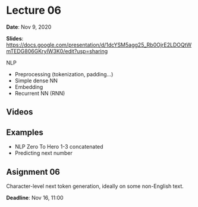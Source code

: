 # Lecture 06

**Date**: Nov 9, 2020

**Slides**: https://docs.google.com/presentation/d/1dcYSM5agg25_Rb0OjrE2LDOQtWmTEDG806GKryIW3K0/edit?usp=sharing

NLP

* Preprocessing (tokenization, padding…)
* Simple dense NN
* Embedding
* Recurrent NN (RNN)


## Videos

## Examples

* NLP Zero To Hero 1-3 concatenated
* Predicting next number

## Asignment 06

Character-level next token generation, ideally on some non-English text.

**Deadline**: Nov 16, 11:00   